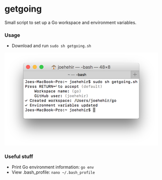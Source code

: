 # getgoing
Small script to set up a Go workspace and environment variables.

### Usage
* Download and run ```sudo sh getgoing.sh```

![Screenshot](screenshot.png?raw=true&s=200)

### Useful stuff
* Print Go environment information: ```go env```
* View .bash_profile: ```nano ~/.bash_profile```
